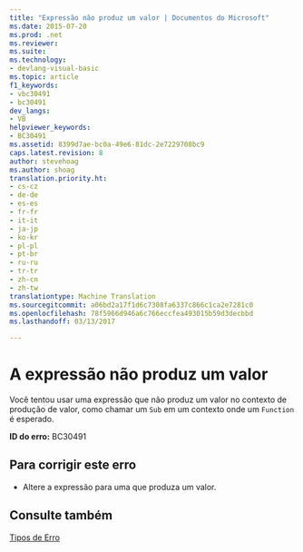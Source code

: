 ```yaml
---
title: "Expressão não produz um valor | Documentos do Microsoft"
ms.date: 2015-07-20
ms.prod: .net
ms.reviewer: 
ms.suite: 
ms.technology:
- devlang-visual-basic
ms.topic: article
f1_keywords:
- vbc30491
- bc30491
dev_langs:
- VB
helpviewer_keywords:
- BC30491
ms.assetid: 8399d7ae-bc0a-49e6-81dc-2e7229708bc9
caps.latest.revision: 8
author: stevehoag
ms.author: shoag
translation.priority.ht:
- cs-cz
- de-de
- es-es
- fr-fr
- it-it
- ja-jp
- ko-kr
- pl-pl
- pt-br
- ru-ru
- tr-tr
- zh-cn
- zh-tw
translationtype: Machine Translation
ms.sourcegitcommit: a06bd2a17f1d6c7308fa6337c866c1ca2e7281c0
ms.openlocfilehash: 78f5966d946a6c766eccfea493015b59d3decbbd
ms.lasthandoff: 03/13/2017

---
```

# <a name="expression-does-not-produce-a-value"></a>A expressão não produz um valor
Você tentou usar uma expressão que não produz um valor no contexto de produção de valor, como chamar um `Sub` em um contexto onde um `Function` é esperado.  
  
 **ID do erro:** BC30491  
  
## <a name="to-correct-this-error"></a>Para corrigir este erro  
  
-   Altere a expressão para uma que produza um valor.  
  
## <a name="see-also"></a>Consulte também  
 [Tipos de Erro](../../../visual-basic/programming-guide/language-features/error-types.md)
